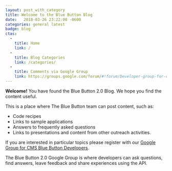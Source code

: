 ```yaml
---
layout: post_with_category
title: Welcome to the Blue Button Blog 
date:   2018-03-26 23:22:00 -0600
categories: general latest
badge: blog
ctas:
  - 
    title: Home
    link: /
  - 
    title: Blog Categories
    link: /categories/
  -
    title: Comments via Google Group
    link: https://groups.google.com/forum/#!forum/Developer-group-for-cms-blue-button-api
---
```

**Welcome!** You have found the Blue Button 2.0 Blog. We hope you find the content useful.

This is a place where The Blue Button team can post content, such as: 

- Code recipes 
- Links to sample applications
- Answers to frequently asked questions
- Links to presentations and content from other outreach activities.

If you are interested in particular topics please register with our 
<a href="https://groups.google.com/forum/#!forum/Developer-group-for-cms-blue-button-api" target="_blank">Google Group for CMS Blue Button Developers</a>.

The Blue Button 2.0 Google Group is where developers can ask questions, find answers, 
leave feedback and share experiences using the API. 
